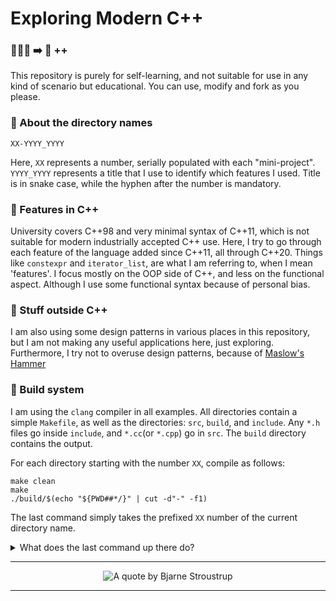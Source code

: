 <!-- REPOSITORY README IN MARKDOWN -->
<!-- MADE BY ISHRAQ HASAN -->

# Exploring Modern C++

### 🚣🏻‍♀ ➡️ 🌊 ++

This repository is purely for self-learning, and not suitable for use in any kind of scenario but educational. You can use, modify and fork as you please.

### 📂 About the directory names

`XX-YYYY_YYYY`

Here, `XX` represents a number, serially populated with each "mini-project". `YYYY_YYYY` represents a title that I use to identify which features I used. Title is in snake case, while the hyphen after the number is mandatory.

### 🌟 Features in C++

University covers C++98 and very minimal syntax of C++11, which is not suitable for modern industrially accepted C++ use. Here, I try to go through each feature of the language added since C++11, all through C++20. Things like `constexpr` and `iterator_list`, are what I am referring to, when I mean 'features'. I focus mostly on the OOP side of C++, and less on the functional aspect. Although I use some functional syntax because of personal bias.

### 💫 Stuff outside C++

I am also using some design patterns in various places in this repository, but I am not making any useful applications here, just exploring. Furthermore, I try not to overuse design patterns, because of [Maslow's Hammer](https://en.wikipedia.org/wiki/Law_of_the_instrument)

### 🔨 Build system

I am using the `clang` compiler in all examples. All directories contain a simple `Makefile`, as well as the directories: `src`, `build`, and `include`. Any `*.h` files go inside `include`, and `*.cc`(or `*.cpp`) go in `src`. The `build` directory contains the output.

For each directory starting with the number `XX`, compile as follows:

```
make clean
make
./build/$(echo "${PWD##*/}" | cut -d"-" -f1)
```

The last command simply takes the prefixed `XX` number of the current directory name.

<details>
<summary> What does the last command up there do? </summary>

#### 👓 Explanation

Assume we are in the `00-constexpr_fibonacci` directory. As `make` creates an executable called `00` inside the build folder, we need to run `./build/00`. To make this into a generalized command for all directories of this repo, we use the ✨fancy✨ stuff, i.e. running `echo "${PWD##*/}" | cut -d"-" -f1` inside this directory returns `00`.

</details>

---

<p align="center">
    <img alt="A quote by Bjarne Stroustrup" src="https://i.postimg.cc/4yPCTYdm/cplusplusquote.jpg" />
</p>

---
